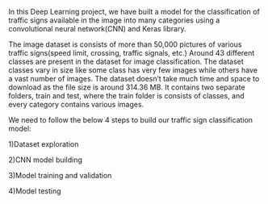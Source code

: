 In this Deep Learning project, we have built a model for the classification of traffic signs available in the image into many categories using a convolutional neural network(CNN) and Keras library.

The image dataset is consists of more than 50,000 pictures of various traffic signs(speed limit, crossing, traffic signals, etc.) Around 43 different classes are present in the dataset for image classification. The dataset classes vary in size like some class has very few images while others have a vast number of images. The dataset doesn’t take much time and space to download as the file size is around 314.36 MB. It contains two separate folders, train and test, where the train folder is consists of classes, and every category contains various images.

We need to follow the below 4 steps to build our traffic sign classification model:

1)Dataset exploration

2)CNN model building

3)Model training and validation

4)Model testing

